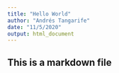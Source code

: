 ```yaml
---
title: "Hello World"
author: "Andrés Tangarife"
date: "11/5/2020"
output: html_document
---
```


## This is a markdown file
